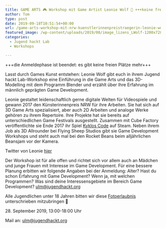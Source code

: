 ```yaml
---
title: GAME ARTS 🎮 Workshop mit Game Artist Leonie Wolf 🎨 +++keine freien Plätze mehr+++
author: Tom
type: post
date: 2019-09-18T10:51:54+00:00
url: /game-arts-workshop-mit-nrw-kuenstlerinnenpreistraegerin-leonie-wolf/
featured_image: /wp-content/uploads/2019/08/image_lizens_LWolf-1200x728.png
categories:
  - Jugend hackt Lab
  - Workshops

---
```

+++die Anmeldephase ist beendet: es gibt keine freien Plätze mehr+++

Lasst durch Games Kunst entstehen: Leonie Wolf gibt euch in ihrem Jugend hackt Lab-Workshop eine Einführung in die Game Arts und das 3D-Modelling mit dem Programm Blender und erzählt über Ihre Erfahrung im männlich geprägten Game Development.

Leonie gestaltet leidenschaftlich gerne digitale Welten für Videospiele und gewann 2017 den Künsterinnenpreis NRW für ihre Arbeiten. Sie hat sich auf 3D Game Arts spezialisiert, aber auch 2D Arbeiten und analoge Werke gehören zu ihrem Repertoire. Ihre Projekte hat sie bereits auf unterschiedlichen Game Festivals ausgestellt. Zusammen mit Cube Factory veröffentlichte sie Ende 2017 ihr Spiel [Kyklos Code][1] auf Steam. Neben ihrem Job als 3D Allrounder bei Flying Sheep Studios gibt sie Game Development Workshops und steht auch mal bei den Rocket Beans beim alljährlichen Beansjam vor der Kamera.

Twitter von Leonie [hier][2]

Der Workshop ist für alle offen und richtet sich vor allem auch an Mädchen und junge Frauen mit Interesse im Game Development. Für eine bessere Planung erbitten wir folgende Angaben bei der Anmeldung: Alter? Hast du schon Erfahrung mit Game Development? Wenn ja, mit welchen Programmen? Was sind deine Interessensgebiete im Bereich Game Development? [ulm@jugendhackt.org][3]

Alle Jugendlichen unter 18 Jahren bitten wir diese [Fotoerlaubnis][4] unterschrieben mitzubringen 🙂

28\. September 2019, 13:00-18:00 Uhr

Mail an: [ulm@jugendhackt.org][3]

 [1]: http://kyklos-code.ga/?i=1
 [2]: https://twitter.com/_yunikorn
 [3]: mailto:jugendhackt-ulm@jugendhackt.org
 [4]: https://verschwoerhaus.de/wp-content/uploads/2019/08/Fotoerlaubnis-Labs.pdf